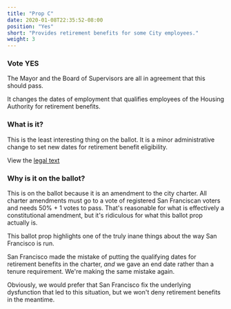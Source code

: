 ```yaml
---
title: "Prop C"
date: 2020-01-08T22:35:52-08:00
position: "Yes"
short: "Provides retirement benefits for some City employees."
weight: 3
---
```


### Vote YES

The Mayor and the Board of Supervisors are all in agreement that this should
pass.

It changes the dates of employment that qualifies employees of the Housing
Authority for retirement benefits.

### What is it?

This is the least interesting thing on the ballot. It is a minor administrative
change to set new dates for retirement benefit eligibility.

View the [legal text](https://sfelections.sfgov.org/sites/default/files/Documents/candidates/March2020_RetireeHealthBenefits.pdf)

### Why is it on the ballot?

This is on the ballot because it is an amendment to the city charter. All
charter amendments must go to a vote of registered San Franciscan voters and
needs 50% + 1 votes to pass. That's reasonable for what is effectively a
constitutional amendment, but it's ridiculous for what this ballot prop
actually is.

This ballot prop highlights one of the truly inane things about the way San
Francisco is run.

San Francisco made the mistake of putting the qualifying dates for retirement
benefits in the charter, _and_ we gave an end date rather than a tenure
requirement. We're making the same mistake again.

Obviously, we would prefer that San Francisco fix the underlying dysfunction
that led to this situation, but we won't deny retirement benefits in the
meantime.
